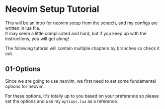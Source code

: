 # Neovim Setup Tutorial

This will be an intro for neovim setup from the scratch, and my configs are written in lua file.  
It may seem a little complicated and hard, but if you keep up with the instructions, you will get along!  

The following tutorial will contain multiple chapters by branches so check it out.

## 01-Options
Since we are going to use neovim, we first need to set some fundamental options for neovim.

For these options, it's totally up to you based on your preference so please set the options and use my `options.lua` as a reference.


